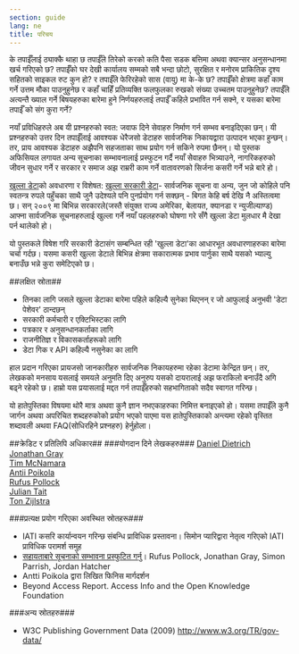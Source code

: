 ```yaml
---
section: guide
lang: ne
title: परिचय
---
```


के तपाईँलाई ठ्याक्कै थाहा छ तपाईँले तिरेको करको कति पैसा सडक बत्तिमा अथवा क्यान्सर अनुसन्धानमा खर्च गरिएको छ? तपाईँको घर देखी कार्यालय सम्मको सबै भन्दा छोटो, सुरक्षित र मनोरम प्राकितिक दृश्य सहितको साइकल रुट कुन हो? र तपाईँले फेरिरहेको सास (वायु) मा के-के छ? तपाईँको क्षेत्रमा कहाँ काम गर्ने उत्तम मौका पाउनुहुनेछ र कहाँ चाहिँ प्रतिव्यक्ति फलफुलका रुखको संख्या उच्चतम पाउनुहुनेछ? तपाईँले अत्यन्तै ख्याल गर्ने बिषयहरुका बारेमा हुने निर्णयहरुलाई तपाईँ कहिले प्रभावित गर्न सक्ने, र यसका बारेमा तपाईँ को संग कुरा गर्ने?

नयाँ प्रविधिहरुले अब यी प्रश्नहरुको स्वत: जवाफ दिने सेवाहरु निर्माण गर्न सम्भव बनाइदिएका छन्। यी प्रश्नहरुको उत्तर दिन तपाईँलाई आवश्यक धेरैजसो डेटाहरु सार्वजनिक निकायद्वारा उत्पादन भएका हुन्छन्। तर, प्राय आवश्यक डेटाहरु अझैपनि सहजताका साथ प्रयोग गर्न सकिने रुपमा छैनन्। यो पुस्तक अफिसियल लगायत अन्य सूचनाका सम्भावनालाई प्रस्फुटन गर्दै नयाँ सेेवाहरु भित्र्याउने, नागरिकहरुको जीवन सुधार गर्ने र सरकार र समाज अझ राम्ररी काम गर्ने वातावरणको सिर्जना कसरी गर्ने भन्ने बारे हो।

[खुल्ला डेटा](http://opendatahandbook.org/glossary/en/terms/open-data/)को अवधारणा र विशेषत: [खुल्ला सरकारी डेटा](http://opendatahandbook.org/glossary/en/terms/open-government/)- सार्वजनिक सूचना वा अन्य, जुन जो कोहिले पनि स्वतन्त्र रुपले पहुँचका साथै जुनै उदेश्यले पनि पुनर्प्रयोग गर्न सक्छन् - बिगत केहि बर्ष देखि नै अस्तित्वमा छ।  सन् २००९ मा बिभिन्न सरकारले(जस्तै संयुक्त राज्य अमेरिका, बेलायत, क्यानडा र न्युजील्याण्ड) आफ्ना सार्वजनिक सूचनाहरुलाई खुल्ला गर्ने नयाँ पहलहरुको घोषणा गरे सँगै खुल्ला डेटा मुलधार मै देखा पर्न थालेको हो।

यो पुस्तकले विषेश गरि सरकारी डेटासंग सम्बन्धित रही 'खुल्ला डेटा'का आधारभूत अवधारणाहरुका बारेमा चर्चा गर्दछ। यसमा कसरी खुल्ला डेटाले बिभिन्न क्षेत्रमा सकारात्मक प्रभाव पार्नुका साथै यसको भ्याल्यु बनाउँछ भन्ने कुरा समेटिएको छ।

##लक्षित स्रोता##
* तिनका लागि जसले खुल्ला डेटाका बारेमा पहिले कहिल्यै सुनेका थिएनन् र जो आफुलाई अनुभवी 'डेटा पेशेवर' ठान्दछन्  
* सरकारी कर्मचारी र एक्टिभिस्टका लागि  
* पत्रकार र अनुसन्धानकर्ताका लागि  
* राजनीतिज्ञ र विकासकर्ताहरूको लागि  
* डेटा गिक र API कहिल्यै नसुनेका का लागि  

हाल प्रदान गरिएका प्रायजसो जानकारीहरु सार्वजनिक निकायहरुमा रहेका डेटामा केन्द्रित छन्। तर, लेखकको मनसाय यसलाई समयले अनुमति दिए अनुरुप यसको दायरालाई अझ फराकिलो बनाउँदै अगि बढ्ने रहेको छ। हाम्रो यस प्रयासलाई मद्दत गर्न तपाईँहरुको सहभागिताको सदैव स्वागत गरिन्छ।

यो हातेपुस्तिका विषयमा थोरै मात्र अथवा कुनै ज्ञान नभएकाहरुका निमित्त बनाइएको हो। यसमा तपाईँले कुनै जार्गन अथवा अपरिचित शब्दहरुकोको प्रयोग भएको पाएमा यस हातेपुस्तिकाको अन्त्यमा रहेको वृस्तित शब्दावली अथवा FAQ(सोधिरहिने प्रश्नहरु) हेर्नुहोला।


##क्रेडिट र प्रतिलिपि अधिकार##
###योगदान दिने लेखकहरु###
[Daniel Dietrich](http://ddie.me/)  
[Jonathan Gray](http://jonathangray.org/)  
[Tim McNamara](http://timmcnamara.co.nz/)  
[Antii Poikola](http://apoikola.wordpress.com/)  
[Rufus Pollock](http://rufuspollock.org/)  
[Julian Tait](http://www.littlestar.tv/)  
[Ton Zijlstra](http://www.zylstra.org/)  

###प्रत्यक्ष प्रयोग गरिएका अवस्थित स्रोतहरू###
* IATI कसरि कार्यान्वयन गरिन्छ संबन्धि प्राविधिक प्रस्तावना। सिमोन प्यारिद्वारा नेतृत्व गरिएको IATI प्राविधिक परामर्श समुह  
* [सहायताबारे सूचनाको सम्भावना प्रस्फुटित गर्नु](http://www.unlockingaid.info/)। Rufus Pollock, Jonathan Gray, Simon Parrish, Jordan Hatcher  
* Antti Poikola द्वारा लिखित फिनिस मार्गदर्शन  
* Beyond Access Report. Access Info and the Open Knowledge Foundation  

###अन्य स्रोतहरु###
* W3C Publishing Government Data (2009) http://www.w3.org/TR/gov-data/  


